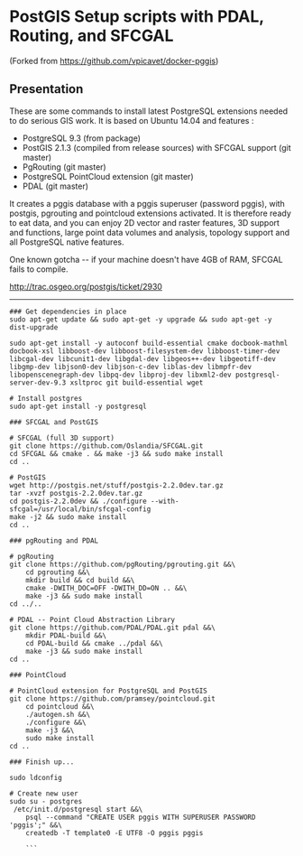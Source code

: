 PostGIS Setup scripts with PDAL, Routing, and SFCGAL
====================================================

(Forked from https://github.com/vpicavet/docker-pggis)

Presentation
------------

These are some commands to install latest PostgreSQL extensions needed to do serious GIS work.
It is based on Ubuntu 14.04 and features :

* PostgreSQL 9.3 (from package)
* PostGIS 2.1.3 (compiled from release sources) with SFCGAL support (git master)
* PgRouting (git master)
* PostgreSQL PointCloud extension (git master)
* PDAL (git master)

It creates a pggis database with a pggis superuser (password pggis), with postgis, pgrouting and pointcloud extensions activated. It is therefore ready to eat data, and you can enjoy 2D vector and raster features, 3D support and functions, large point data volumes and analysis, topology support and all PostgreSQL native features.

One known gotcha -- if your machine doesn't have 4GB of RAM, SFCGAL fails to compile.

http://trac.osgeo.org/postgis/ticket/2930


--------------------------------------------
``` shell
### Get dependencies in place
sudo apt-get update && sudo apt-get -y upgrade && sudo apt-get -y dist-upgrade

sudo apt-get install -y autoconf build-essential cmake docbook-mathml docbook-xsl libboost-dev libboost-filesystem-dev libboost-timer-dev libcgal-dev libcunit1-dev libgdal-dev libgeos++-dev libgeotiff-dev libgmp-dev libjson0-dev libjson-c-dev liblas-dev libmpfr-dev libopenscenegraph-dev libpq-dev libproj-dev libxml2-dev postgresql-server-dev-9.3 xsltproc git build-essential wget

# Install postgres
sudo apt-get install -y postgresql 

### SFCGAL and PostGIS

# SFCGAL (full 3D support)
git clone https://github.com/Oslandia/SFCGAL.git
cd SFCGAL && cmake . && make -j3 && sudo make install
cd ..

# PostGIS
wget http://postgis.net/stuff/postgis-2.2.0dev.tar.gz
tar -xvzf postgis-2.2.0dev.tar.gz
cd postgis-2.2.0dev && ./configure --with-sfcgal=/usr/local/bin/sfcgal-config
make -j2 && sudo make install
cd ..

### pgRouting and PDAL

# pgRouting
git clone https://github.com/pgRouting/pgrouting.git &&\
    cd pgrouting &&\
    mkdir build && cd build &&\
    cmake -DWITH_DOC=OFF -DWITH_DD=ON .. &&\
    make -j3 && sudo make install
cd ../..

# PDAL -- Point Cloud Abstraction Library
git clone https://github.com/PDAL/PDAL.git pdal &&\
	mkdir PDAL-build &&\
	cd PDAL-build && cmake ../pdal &&\
	make -j3 && sudo make install
cd ..

### PointCloud

# PointCloud extension for PostgreSQL and PostGIS
git clone https://github.com/pramsey/pointcloud.git
	cd pointcloud &&\
	./autogen.sh &&\
	./configure &&\
	make -j3 &&\
	sudo make install
cd ..

### Finish up...

sudo ldconfig

# Create new user
sudo su - postgres
 /etc/init.d/postgresql start &&\
    psql --command "CREATE USER pggis WITH SUPERUSER PASSWORD 'pggis';" &&\
    createdb -T template0 -E UTF8 -O pggis pggis
    
    ```
